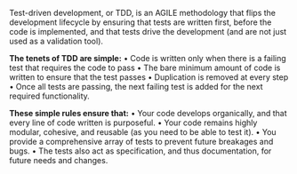 Test-driven development, or TDD, is an AGILE methodology that flips the development
lifecycle by ensuring that tests are written first, before the code is implemented, and that
tests drive the development (and are not just used as a validation tool).

**The tenets of TDD are simple:**
• Code is written only when there is a failing test that requires the code to pass
• The bare minimum amount of code is written to ensure that the test passes
• Duplication is removed at every step
• Once all tests are passing, the next failing test is added for the next required functionality.

**These simple rules ensure that:**
• Your code develops organically, and that every line of code written is purposeful.
• Your code remains highly modular, cohesive, and reusable (as you need to be able to test it).
• You provide a comprehensive array of tests to prevent future breakages and bugs.
• The tests also act as specification, and thus documentation, for future needs and changes.
